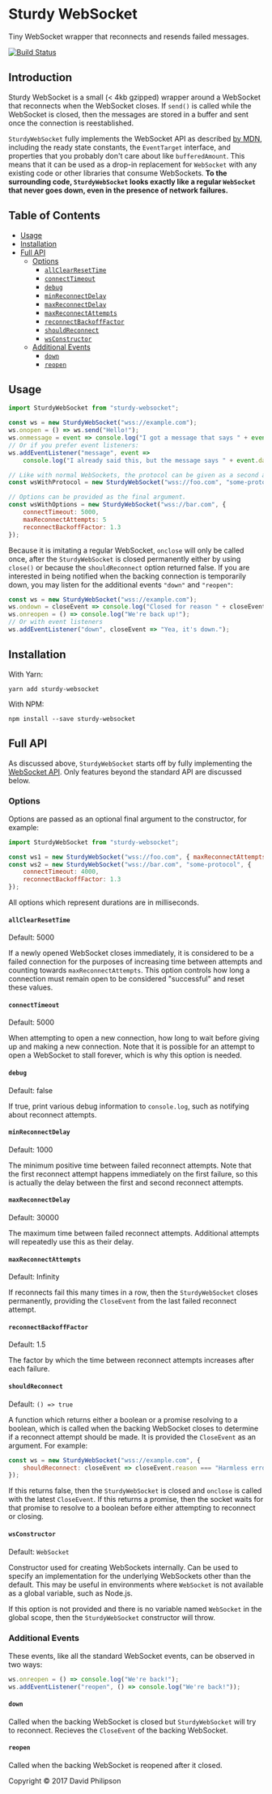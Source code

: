 # Sturdy WebSocket

Tiny WebSocket wrapper that reconnects and resends failed messages.

[![Build
Status](https://travis-ci.org/dphilipson/sturdy-websocket.svg?branch=master)](https://travis-ci.org/dphilipson/sturdy-websocket)

## Introduction

Sturdy WebSocket is a small (< 4kb gzipped) wrapper around a WebSocket that
reconnects when the WebSocket closes. If `send()` is called while the WebSocket
is closed, then the messages are stored in a buffer and sent once the connection
is reestablished.

`SturdyWebSocket` fully implements the WebSocket API as described [by
MDN](https://developer.mozilla.org/en-US/docs/Web/API/WebSocket), including the
ready state constants, the `EventTarget` interface, and properties that you
probably don't care about like `bufferedAmount`. This means that it can be used
as a drop-in replacement for `WebSocket` with any existing code or other
libraries that consume WebSockets. **To the surrounding code, `SturdyWebSocket`
looks exactly like a regular `WebSocket` that never goes down, even in the
presence of network failures.**

## Table of Contents

<!-- toc -->

- [Usage](#usage)
- [Installation](#installation)
- [Full API](#full-api)
  * [Options](#options)
    + [`allClearResetTime`](#allclearresettime)
    + [`connectTimeout`](#connecttimeout)
    + [`debug`](#debug)
    + [`minReconnectDelay`](#minreconnectdelay)
    + [`maxReconnectDelay`](#maxreconnectdelay)
    + [`maxReconnectAttempts`](#maxreconnectattempts)
    + [`reconnectBackoffFactor`](#reconnectbackofffactor)
    + [`shouldReconnect`](#shouldreconnect)
    + [`wsConstructor`](#wsconstructor)
  * [Additional Events](#additional-events)
    + [`down`](#down)
    + [`reopen`](#reopen)

<!-- tocstop -->

## Usage

```js
import SturdyWebSocket from "sturdy-websocket";

const ws = new SturdyWebSocket("wss://example.com");
ws.onopen = () => ws.send("Hello!");
ws.onmessage = event => console.log("I got a message that says " + event.data);
// Or if you prefer event listeners:
ws.addEventListener("message", event =>
    console.log("I already said this, but the message says " + event.data));

// Like with normal WebSockets, the protocol can be given as a second argument.
const wsWithProtocol = new SturdyWebSocket("wss://foo.com", "some-protocol");

// Options can be provided as the final argument.
const wsWithOptions = new SturdyWebSocket("wss://bar.com", {
    connectTimeout: 5000,
    maxReconnectAttempts: 5
    reconnectBackoffFactor: 1.3
});
```
Because it is imitating a regular WebSocket, `onclose` will only be called once,
after the `SturdyWebSocket` is closed permanently either by using `close()` or
because the `shouldReconnect` option returned false. If you are interested in
being notified when the backing connection is temporarily down, you may listen
for the additional events `"down"` and `"reopen"`:
```js
const ws = new SturdyWebSocket("wss://example.com");
ws.ondown = closeEvent => console.log("Closed for reason " + closeEvent.reason);
ws.onreopen = () => console.log("We're back up!");
// Or with event listeners
ws.addEventListener("down", closeEvent => "Yea, it's down.");
```

## Installation

With Yarn:
```
yarn add sturdy-websocket
```

With NPM:
```
npm install --save sturdy-websocket
```

## Full API

As discussed above, `SturdyWebSocket` starts off by fully implementing the
[WebSocket API](https://developer.mozilla.org/en-US/docs/Web/API/WebSocket).
Only features beyond the standard API are discussed below.

### Options

Options are passed as an optional final argument to the constructor, for
example:
```js
import SturdyWebSocket from "sturdy-websocket";

const ws1 = new SturdyWebSocket("wss://foo.com", { maxReconnectAttempts: 5 });
const ws2 = new SturdyWebSocket("wss://bar.com", "some-protocol", {
    connectTimeout: 4000,
    reconnectBackoffFactor: 1.3
});
```
All options which represent durations are in milliseconds.

#### `allClearResetTime`

Default: 5000

If a newly opened WebSocket closes immediately, it is considered to be a failed
connection for the purposes of increasing time between attempts and counting
towards `maxReconnectAttempts`. This option controls how long a connection must
remain open to be considered "successful" and reset these values.

#### `connectTimeout`

Default: 5000

When attempting to open a new connection, how long to wait before giving up and
making a new connection. Note that it is possible for an attempt to open a
WebSocket to stall forever, which is why this option is needed.


#### `debug`

Default: false

If true, print various debug information to `console.log`, such as notifying
about reconnect attempts.

#### `minReconnectDelay`

Default: 1000

The minimum positive time between failed reconnect attempts. Note that the first
reconnect attempt happens immediately on the first failure, so this is actually
the delay between the first and second reconnect attempts.

#### `maxReconnectDelay`

Default: 30000

The maximum time between failed reconnect attempts. Additional attempts will
repeatedly use this as their delay.

#### `maxReconnectAttempts`

Default: Infinity

If reconnects fail this many times in a row, then the `SturdyWebSocket` closes
permanently, providing the `CloseEvent` from the last failed reconnect attempt.

#### `reconnectBackoffFactor`

Default: 1.5

The factor by which the time between reconnect attempts increases after each
failure.

#### `shouldReconnect`

Default: `() => true`

A function which returns either a boolean or a promise resolving to a boolean,
which is called when the backing WebSocket closes to determine if a reconnect
attempt should be made. It is provided the `CloseEvent` as an argument. For
example:
```js
const ws = new SturdyWebSocket("wss://example.com", {
    shouldReconnect: closeEvent => closeEvent.reason === "Harmless error"
});
```
If this returns false, then the `SturdyWebSocket` is closed and `onclose` is
called with the latest `CloseEvent`. If this returns a promise, then the socket
waits for that promise to resolve to a boolean before either attempting to
reconnect or closing.

#### `wsConstructor`

Default: `WebSocket`

Constructor used for creating WebSockets internally. Can be used to specify an
implementation for the underlying WebSockets other than the default. This may be
useful in environments where `WebSocket` is not available as a global variable,
such as Node.js.

If this option is not provided and there is no variable named `WebSocket` in the
global scope, then the `SturdyWebSocket` constructor will throw.

### Additional Events

These events, like all the standard WebSocket events, can be observed in two
ways:
```js
ws.onreopen = () => console.log("We're back!");
ws.addEventListener("reopen", () => console.log("We're back!"));
```

#### `down`

Called when the backing WebSocket is closed but `SturdyWebSocket` will try to
reconnect. Recieves the `CloseEvent` of the backing WebSocket.

#### `reopen`

Called when the backing WebSocket is reopened after it closed.

Copyright © 2017 David Philipson

